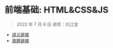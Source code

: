 # 前端基础: HTML&CSS&JS

> 2022 年 7 月 8 日 讲师：刘江宜

- [讲义链接](https://blog.panda2134.site/frontend-intro/)
- [录屏链接](https://meeting.tencent.com/v2/cloud-record/share?id=9abd88e1-589a-4bb3-862f-aada849233f6&from=3)